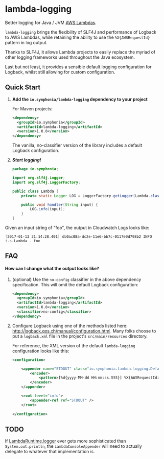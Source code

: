 # lambda-logging

Better logging for Java / JVM [AWS Lambdas](https://aws.amazon.com/lambda/).

`lambda-logging` brings the flexibility of SLF4J and performance of Logback to AWS Lambdas, while retaining the ability
to use the `%X{AWSRequestId}` pattern in log output.

Thanks to SLF4J, it allows Lambda projects to easily replace the myriad of other logging frameworks used throughout
the Java ecosystem.

Last but not least, it provides a sensible default logging configuration for Logback, whilst still allowing for custom
configuration.

## Quick Start

1. **Add the `io.symphonia/lambda-logging` dependency to your project**

   For Maven projects:
   ```xml
   <dependency>
     <groupId>io.symphonia</groupId>
     <artifactId>lambda-logging</artifactId>
     <version>1.0.0</version>
   </dependency>
   ```
   
   The vanilla, no-classifier version of the library includes a default Logback configuration.
   
1. ***Start logging!***

    ```java
    package io.symphonia;
    
    import org.slf4j.Logger;
    import org.slf4j.LoggerFactory;
    
    public class Lambda {
        private static Logger LOG = LoggerFactory.getLogger(Lambda.class);
    
        public void handler(String input) {
            LOG.info(input);
        }
    }
    ```
    
Given an input string of "foo", the output in Cloudwatch Logs looks like:

```
[2017-01-13 21:14:28.401] db0ac08a-dc2e-11e6-bb7c-0117e0d798b2 INFO i.s.Lambda - foo
```

## FAQ

#### How can I change what the output looks like?

1. (optional) Use the `no-config` classifier in the above dependency specification. This will omit the default Logback
configuration:

   ```xml
   <dependency>
     <groupId>io.symphonia</groupId>
     <artifactId>lambda-logging</artifactId>
     <version>1.0.0</version>
     <classifier>no-config</classifier>
   </dependency>
   ```

2. Configure Logback using one of the methods listed here: http://logback.qos.ch/manual/configuration.html. Many folks
choose to put a `logback.xml` file in the project's `src/main/resources` directory.

   For reference, the XML version of the default `lambda-logging` configuration looks like this:

    ```xml
    <configuration>

        <appender name="STDOUT" class="io.symphonia.lambda.logging.DefaultConsoleAppender">
            <encoder>
                <pattern>[%d{yyyy-MM-dd HH:mm:ss.SSS}] %X{AWSRequestId:-NO-REQUEST-ID} %.-6level %logger{5} - %msg%n</pattern>
            </encoder>
        </appender>

        <root level="info">
            <appender-ref ref="STDOUT" />
        </root>
        
    </configuration>
    ```
 
## TODO

If [LambdaRuntime.logger](https://github.com/aws/aws-lambda-java-libs/blob/master/aws-lambda-java-core/src/main/java/com/amazonaws/services/lambda/runtime/LambdaRuntime.java#L8-L12) 
ever gets more sophisticated than `System.out.println`, the `LambdaConsoleAppender` will need to actually delegate to 
whatever that implementation is.
